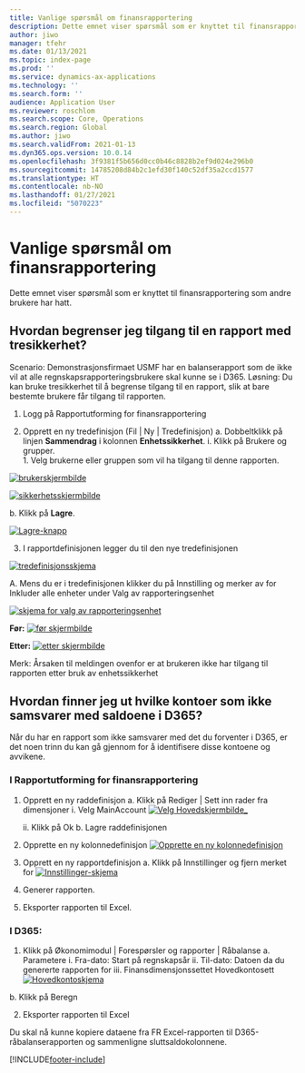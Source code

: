 ```yaml
---
title: Vanlige spørsmål om finansrapportering
description: Dette emnet viser spørsmål som er knyttet til finansrapportering som andre brukere har hatt.
author: jiwo
manager: tfehr
ms.date: 01/13/2021
ms.topic: index-page
ms.prod: ''
ms.service: dynamics-ax-applications
ms.technology: ''
ms.search.form: ''
audience: Application User
ms.reviewer: roschlom
ms.search.scope: Core, Operations
ms.search.region: Global
ms.author: jiwo
ms.search.validFrom: 2021-01-13
ms.dyn365.ops.version: 10.0.14
ms.openlocfilehash: 3f9381f5b656d0cc0b46c8828b2ef9d024e296b0
ms.sourcegitcommit: 14785208d84b2c1efd30f140c52df35a2ccd1577
ms.translationtype: HT
ms.contentlocale: nb-NO
ms.lasthandoff: 01/27/2021
ms.locfileid: "5070223"
---
```

# <a name="financial-reporting-faq"></a>Vanlige spørsmål om finansrapportering 

Dette emnet viser spørsmål som er knyttet til finansrapportering som andre brukere har hatt. 


## <a name="how-do-i-restrict-access-to-a-report-using-tree-security"></a>Hvordan begrenser jeg tilgang til en rapport med tresikkerhet?

Scenario: Demonstrasjonsfirmaet USMF har en balanserapport som de ikke vil at alle regnskapsrapporteringsbrukere skal kunne se i D365. Løsning: Du kan bruke tresikkerhet til å begrense tilgang til en rapport, slik at bare bestemte brukere får tilgang til rapporten. 

1.  Logg på Rapportutforming for finansrapportering

2.  Opprett en ny tredefinisjon (Fil | Ny | Tredefinisjon) a.    Dobbeltklikk på linjen **Sammendrag** i kolonnen **Enhetssikkerhet**.
  i.    Klikk på Brukere og grupper.  
          1. Velg brukerne eller gruppen som vil ha tilgang til denne rapporten. 
          
[![brukerskjermbilde](./media/FR-FAQ_users.png)](./media/FR-FAQ_users.png)

[![sikkerhetsskjermbilde](./media/FR-FAQ_security.jpg)](./media/FR-FAQ_security.jpg)

  b.    Klikk på **Lagre**.
  
[![Lagre-knapp](./media/FR-FAQ_save.png)](./media/FR-FAQ_save.png)

3.  I rapportdefinisjonen legger du til den nye tredefinisjonen

[![tredefinisjonsskjema](./media/FR-FAQ_tree-definition.jpg)](./media/FR-FAQ_tree-definition.jpg)

A.  Mens du er i tredefinisjonen klikker du på Innstilling og merker av for Inkluder alle enheter under Valg av rapporteringsenhet

[![skjema for valg av rapporteringsenhet](./media/FR-FAQ_reporting-unit-selection.jpg)](./media/FR-FAQ_reporting-unit-selection.jpg)

**Før:** [![før skjermbilde](./media/FR-FAQ_before.png)](./media/FR-FAQ_before.png)

**Etter:** [![etter skjermbilde](./media/FR-FAQ_after.png)](./media/FR-FAQ_after.png)

Merk: Årsaken til meldingen ovenfor er at brukeren ikke har tilgang til rapporten etter bruk av enhetssikkerhet



## <a name="how-do-i-determine-which-accounts-do-not-matching-my-balances-in-d365"></a>Hvordan finner jeg ut hvilke kontoer som ikke samsvarer med saldoene i D365?

Når du har en rapport som ikke samsvarer med det du forventer i D365, er det noen trinn du kan gå gjennom for å identifisere disse kontoene og avvikene. 

### <a name="in-financial-reporter-report-designer"></a>I Rapportutforming for finansrapportering

1.  Opprett en ny raddefinisjon a.    Klikk på Rediger | Sett inn rader fra dimensjoner i.  Velg MainAccount [![Velg Hovedskjermbilde_](./media/FR-FAQ_selectmain_.png)](./media/FR-FAQ_selectmain_.png)
    
    ii. Klikk på Ok b.    Lagre raddefinisjonen

2.  Opprette en ny kolonnedefinisjon     [![Opprette en ny kolonnedefinisjon](./media/FR-FAQ_column.png)](./media/FR-FAQ_column.png)

3.  Opprett en ny rapportdefinisjon a.    Klikk på Innstillinger og fjern merket for [![Innstillinger-skjema](./media/FR-FAQ_settings.png)](./media/FR-FAQ_settings.png)
   
4.  Generer rapporten. 

5.  Eksporter rapporten til Excel.

### <a name="in-d365"></a>I D365: 
1.  Klikk på Økonomimodul | Forespørsler og rapporter | Råbalanse a.    Parametere i.  Fra-dato: Start på regnskapsår ii. Til-dato: Datoen da du genererte rapporten for iii.    Finansdimensjonssettet Hovedkontosett [![Hovedkontoskjema](./media/FR-FAQ_mainacct.png)](./media/FR-FAQ_mainacct.png)
      
  b.    Klikk på Beregn

2.  Eksporter rapporten til Excel

Du skal nå kunne kopiere dataene fra FR Excel-rapporten til D365-råbalanserapporten og sammenligne sluttsaldokolonnene.


[!INCLUDE[footer-include](../../includes/footer-banner.md)]